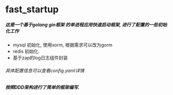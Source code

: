 # fast_startup

##### 这是一个基于golang gin框架 的单进程应用快速启动框架, 进行了配置的一些初始化工作

- mysql 初始化, 使用xorm, 根据需求可以改为gorm
- redis 初始化. 
- 基于zap的log日志组件封装

###### 具体配置信息可以查看config.yaml详情

##### 按照DDD架构进行了简单的框架编写.
